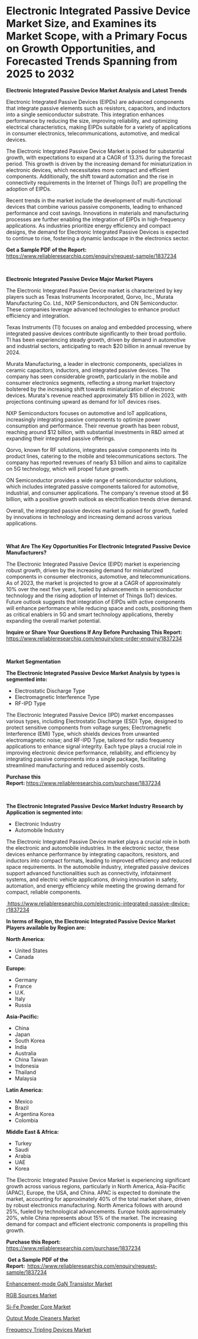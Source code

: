 <p><h1>Electronic Integrated Passive Device Market Size, and Examines its Market Scope, with a Primary Focus on Growth Opportunities, and Forecasted Trends Spanning from 2025 to 2032</h1></p><p><strong>Electronic Integrated Passive Device Market Analysis and Latest Trends</strong></p>
<p><p>Electronic Integrated Passive Devices (EIPDs) are advanced components that integrate passive elements such as resistors, capacitors, and inductors into a single semiconductor substrate. This integration enhances performance by reducing the size, improving reliability, and optimizing electrical characteristics, making EIPDs suitable for a variety of applications in consumer electronics, telecommunications, automotive, and medical devices.</p><p>The Electronic Integrated Passive Device Market is poised for substantial growth, with expectations to expand at a CAGR of 13.3% during the forecast period. This growth is driven by the increasing demand for miniaturization in electronic devices, which necessitates more compact and efficient components. Additionally, the shift toward automation and the rise in connectivity requirements in the Internet of Things (IoT) are propelling the adoption of EIPDs.</p><p>Recent trends in the market include the development of multi-functional devices that combine various passive components, leading to enhanced performance and cost savings. Innovations in materials and manufacturing processes are further enabling the integration of EIPDs in high-frequency applications. As industries prioritize energy efficiency and compact designs, the demand for Electronic Integrated Passive Devices is expected to continue to rise, fostering a dynamic landscape in the electronics sector.</p></p>
<p><strong>Get a Sample PDF of the Report:&nbsp;</strong> <a href="https://www.reliableresearchiq.com/enquiry/request-sample/1837234?utm_campaign=1170&utm_medium=2&utm_source=Github&utm_content=ia&utm_term=06042025&utm_id=electronic-integrated-passive-device">https://www.reliableresearchiq.com/enquiry/request-sample/1837234</a></p>
<p>&nbsp;</p>
<p><strong>Electronic Integrated Passive Device Major Market Players</strong></p>
<p><p>The Electronic Integrated Passive Device market is characterized by key players such as Texas Instruments Incorporated, Qorvo, Inc., Murata Manufacturing Co. Ltd., NXP Semiconductors, and ON Semiconductor. These companies leverage advanced technologies to enhance product efficiency and integration.</p><p>Texas Instruments (TI) focuses on analog and embedded processing, where integrated passive devices contribute significantly to their broad portfolio. TI has been experiencing steady growth, driven by demand in automotive and industrial sectors, anticipating to reach $20 billion in annual revenue by 2024.</p><p>Murata Manufacturing, a leader in electronic components, specializes in ceramic capacitors, inductors, and integrated passive devices. The company has seen considerable growth, particularly in the mobile and consumer electronics segments, reflecting a strong market trajectory bolstered by the increasing shift towards miniaturization of electronic devices. Murata's revenue reached approximately $15 billion in 2023, with projections continuing upward as demand for IoT devices rises.</p><p>NXP Semiconductors focuses on automotive and IoT applications, increasingly integrating passive components to optimize power consumption and performance. Their revenue growth has been robust, reaching around $12 billion, with substantial investments in R&D aimed at expanding their integrated passive offerings.</p><p>Qorvo, known for RF solutions, integrates passive components into its product lines, catering to the mobile and telecommunications sectors. The company has reported revenues of nearly $3 billion and aims to capitalize on 5G technology, which will propel future growth.</p><p>ON Semiconductor provides a wide range of semiconductor solutions, which includes integrated passive components tailored for automotive, industrial, and consumer applications. The company's revenue stood at $6 billion, with a positive growth outlook as electrification trends drive demand.</p><p>Overall, the integrated passive devices market is poised for growth, fueled by innovations in technology and increasing demand across various applications.</p></p>
<p>&nbsp;</p>
<p><strong>What Are The Key Opportunities For Electronic Integrated Passive Device Manufacturers?</strong></p>
<p><p>The Electronic Integrated Passive Device (EIPD) market is experiencing robust growth, driven by the increasing demand for miniaturized components in consumer electronics, automotive, and telecommunications. As of 2023, the market is projected to grow at a CAGR of approximately 10% over the next five years, fueled by advancements in semiconductor technology and the rising adoption of Internet of Things (IoT) devices. Future outlook suggests that integration of EIPDs with active components will enhance performance while reducing space and costs, positioning them as critical enablers in 5G and smart technology applications, thereby expanding the overall market potential.</p></p>
<p><strong>Inquire or Share Your Questions If Any Before Purchasing This Report:</strong> <a href="https://www.reliableresearchiq.com/enquiry/pre-order-enquiry/1837234?utm_campaign=1170&utm_medium=2&utm_source=Github&utm_content=ia&utm_term=06042025&utm_id=electronic-integrated-passive-device">https://www.reliableresearchiq.com/enquiry/pre-order-enquiry/1837234</a></p>
<p>&nbsp;</p>
<p><strong>Market Segmentation</strong></p>
<p><strong>The Electronic Integrated Passive Device Market Analysis by types is segmented into:</strong></p>
<p><ul><li>Electrostatic Discharge Type</li><li>Electromagnetic Interference Type</li><li>RF-IPD Type</li></ul></p>
<p><p>The Electronic Integrated Passive Device (IPD) market encompasses various types, including Electrostatic Discharge (ESD) Type, designed to protect sensitive components from voltage surges; Electromagnetic Interference (EMI) Type, which shields devices from unwanted electromagnetic noise; and RF-IPD Type, tailored for radio frequency applications to enhance signal integrity. Each type plays a crucial role in improving electronic device performance, reliability, and efficiency by integrating passive components into a single package, facilitating streamlined manufacturing and reduced assembly costs.</p></p>
<p><strong>Purchase this Report:&nbsp;</strong><a href="https://www.reliableresearchiq.com/purchase/1837234?utm_campaign=1170&utm_medium=2&utm_source=Github&utm_content=ia&utm_term=06042025&utm_id=electronic-integrated-passive-device">https://www.reliableresearchiq.com/purchase/1837234</a></p>
<p>&nbsp;</p>
<p><strong>The Electronic Integrated Passive Device Market Industry Research by Application is segmented into:</strong></p>
<p><ul><li>Electronic Industry</li><li>Automobile Industry</li></ul></p>
<p><p>The Electronic Integrated Passive Device market plays a crucial role in both the electronic and automobile industries. In the electronic sector, these devices enhance performance by integrating capacitors, resistors, and inductors into compact formats, leading to improved efficiency and reduced space requirements. In the automobile industry, integrated passive devices support advanced functionalities such as connectivity, infotainment systems, and electric vehicle applications, driving innovation in safety, automation, and energy efficiency while meeting the growing demand for compact, reliable components.</p></p>
<p><a href="https://www.reliableresearchiq.com/electronic-integrated-passive-device-r1837234?utm_campaign=1170&utm_medium=2&utm_source=Github&utm_content=ia&utm_term=06042025&utm_id=electronic-integrated-passive-device">&nbsp;https://www.reliableresearchiq.com/electronic-integrated-passive-device-r1837234</a></p>
<p><strong>In terms of Region, the Electronic Integrated Passive Device Market Players available by Region are:</strong></p>
<p>
    <p> <strong> North America: </strong>
        <ul>
            <li>United States</li>
            <li>Canada</li>
        </ul>
        </p> 
    <p> <strong> Europe: </strong>
        <ul>
            <li>Germany</li>
            <li>France</li>
            <li>U.K.</li>
            <li>Italy</li>
            <li>Russia</li>
        </ul>
        </p> 
    <p> <strong> Asia-Pacific: </strong>
        <ul>
            <li>China</li>
            <li>Japan</li>
            <li>South Korea</li>
            <li>India</li>
            <li>Australia</li>
            <li>China Taiwan</li>
            <li>Indonesia</li>
            <li>Thailand</li>
            <li>Malaysia</li>
        </ul>
        </p> 
    <p> <strong> Latin America: </strong>
        <ul>
            <li>Mexico</li>
            <li>Brazil</li>
            <li>Argentina Korea</li>
            <li>Colombia</li>
        </ul>
        </p> 
    <p> <strong> Middle East & Africa: </strong>
        <ul>
            <li>Turkey</li>
            <li>Saudi</li>
            <li>Arabia</li>
            <li>UAE</li>
            <li>Korea</li>
        </ul>
    </p>
    </p>
<p><p>The Electronic Integrated Passive Device Market is experiencing significant growth across various regions, particularly in North America, Asia-Pacific (APAC), Europe, the USA, and China. APAC is expected to dominate the market, accounting for approximately 40% of the total market share, driven by robust electronics manufacturing. North America follows with around 25%, fueled by technological advancements. Europe holds approximately 20%, while China represents about 15% of the market. The increasing demand for compact and efficient electronic components is propelling this growth.</p></p>
<p><strong>Purchase this Report: </strong><a href="https://www.reliableresearchiq.com/purchase/1837234?utm_campaign=1170&utm_medium=2&utm_source=Github&utm_content=ia&utm_term=06042025&utm_id=electronic-integrated-passive-device">https://www.reliableresearchiq.com/purchase/1837234</a></p>
<p>&nbsp;<strong>Get a Sample PDF of the Report:&nbsp;&nbsp;</strong><a href="https://www.reliableresearchiq.com/enquiry/request-sample/1837234?utm_campaign=1170&utm_medium=2&utm_source=Github&utm_content=ia&utm_term=06042025&utm_id=electronic-integrated-passive-device">https://www.reliableresearchiq.com/enquiry/request-sample/1837234</a></p>
<p><strong></strong></p>
<p><p><a href="https://github.com/kimomeifbnu26/Market-Research-Report-List-1/blob/main/enhancement-mode-gan-transistor-market.md?utm_campaign=1170&utm_medium=2&utm_source=Github&utm_content=ia&utm_term=06042025&utm_id=electronic-integrated-passive-device">Enhancement-mode GaN Transistor Market</a></p><p><a href="https://github.com/forttgoddym7/Market-Research-Report-List-1/blob/main/rgb-sources-market.md?utm_campaign=1170&utm_medium=2&utm_source=Github&utm_content=ia&utm_term=06042025&utm_id=electronic-integrated-passive-device">RGB Sources Market</a></p><p><a href="https://github.com/duskodazzi34/Market-Research-Report-List-1/blob/main/si-fe-powder-core-market.md?utm_campaign=1170&utm_medium=2&utm_source=Github&utm_content=ia&utm_term=06042025&utm_id=electronic-integrated-passive-device">Si-Fe Powder Core Market</a></p><p><a href="https://github.com/kabotcaddoub/Market-Research-Report-List-1/blob/main/output-mode-cleaners-market.md?utm_campaign=1170&utm_medium=2&utm_source=Github&utm_content=ia&utm_term=06042025&utm_id=electronic-integrated-passive-device">Output Mode Cleaners Market</a></p><p><a href="https://github.com/daddskokenk4/Market-Research-Report-List-1/blob/main/frequency-tripling-devices-market.md?utm_campaign=1170&utm_medium=2&utm_source=Github&utm_content=ia&utm_term=06042025&utm_id=electronic-integrated-passive-device">Frequency Tripling Devices Market</a></p></p>